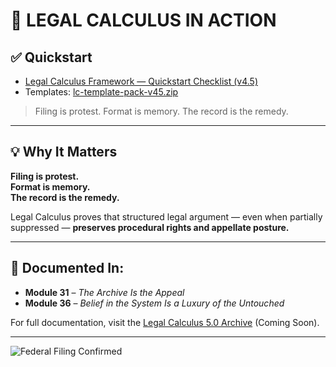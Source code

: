 
# 📣 LEGAL CALCULUS IN ACTION  
## ✅ Quickstart
- [Legal Calculus Framework — Quickstart Checklist (v4.5)](./lc-framework-quickstart-checklist-v45.md)
- Templates: [lc-template-pack-v45.zip](./lc-template-pack-v45.zip)

> Filing is protest. Format is memory. The record is the remedy.
---

## 💡 Why It Matters

**Filing is protest.**  
**Format is memory.**  
**The record is the remedy.**

Legal Calculus proves that structured legal argument — even when partially suppressed — **preserves procedural rights and appellate posture.**

---

## 🧠 Documented In:

- **Module 31** – *The Archive Is the Appeal*  
- **Module 36** – *Belief in the System Is a Luxury of the Untouched*  

For full documentation, visit the [Legal Calculus 5.0 Archive](https://yourfuturelink.com) (Coming Soon).

---

![Federal Filing Confirmed](legal_calculus_federal_filing.png)
